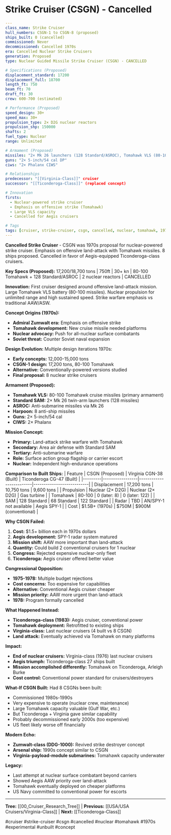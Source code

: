 # Strike Cruiser (CSGN) - Cancelled

```yaml
---
class_name: Strike Cruiser
hull_numbers: CSGN-1 to CSGN-8 (proposed)
ships_built: 0 (cancelled)
commissioned: Never
decommissioned: Cancelled 1970s
era: Cancelled Nuclear Strike Cruisers
generation: Proposed
type: Nuclear Guided Missile Strike Cruiser (CSGN) - CANCELLED

# Specifications (Proposed)
displacement_standard: 17200
displacement_full: 18700
length_ft: 750
beam_ft: 70
draft_ft: 30
crew: 600-700 (estimated)

# Performance (Proposed)
speed_design: 30+
speed_max: 30+
propulsion_type: 2× D2G nuclear reactors
propulsion_shp: 150000
shafts: 2
fuel_type: Nuclear
range: Unlimited

# Armament (Proposed)
missiles: "2× Mk 26 launchers (128 Standard/ASROC), Tomahawk VLS (80-100 cells), 8× Harpoon"
guns: "2× 5-inch/54 cal DP"
ciws: "2× Phalanx CIWS"

# Relationships
predecessor: "[[Virginia-Class]]" cruiser
successor: "[[Ticonderoga-Class]]" (replaced concept)

# Innovation
firsts:
  - Nuclear-powered strike cruiser
  - Emphasis on offensive strike (Tomahawk)
  - Large VLS capacity
  - Cancelled for Aegis cruisers

# Tags
tags: [cruiser, strike-cruiser, csgn, cancelled, nuclear, tomahawk, 1970s, experimental, unbuilt, concept]
---
```

**Cancelled Strike Cruiser** - CSGN was 1970s proposal for nuclear-powered strike cruiser. Emphasis on offensive land-attack with Tomahawk missiles. 8 ships proposed. Cancelled in favor of Aegis-equipped Ticonderoga-class cruisers.

**Key Specs (Proposed):** 17,200/18,700 tons | 750ft | 30+ kn | 80-100 Tomahawk + 128 Standard/ASROC | 2 nuclear reactors | CANCELLED

**Innovation:** First cruiser designed around offensive land-attack mission. Large Tomahawk VLS battery (80-100 missiles). Nuclear propulsion for unlimited range and high sustained speed. Strike warfare emphasis vs traditional AAW/ASW.

**Concept Origins (1970s):**
- **Admiral Zumwalt era:** Emphasis on offensive strike
- **Tomahawk development:** New cruise missile needed platforms
- **Nuclear advocacy:** Push for all-nuclear surface combatants
- **Soviet threat:** Counter Soviet naval expansion

**Design Evolution:**
Multiple design iterations 1970s:
- **Early concepts:** 12,000-15,000 tons
- **CSGN-1 design:** 17,200 tons, 80-100 Tomahawk
- **Alternative:** Conventionally-powered versions studied
- **Final proposal:** 8 nuclear strike cruisers

**Armament (Proposed):**
- **Tomahawk VLS:** 80-100 Tomahawk cruise missiles (primary armament)
- **Standard SAM:** 2× Mk 26 twin-arm launchers (128 missiles)
- **ASROC:** Anti-submarine missiles via Mk 26
- **Harpoon:** 8 anti-ship missiles
- **Guns:** 2× 5-inch/54 cal
- **CIWS:** 2× Phalanx

**Mission Concept:**
- **Primary:** Land-attack strike warfare with Tomahawk
- **Secondary:** Area air defense with Standard SAM
- **Tertiary:** Anti-submarine warfare
- **Role:** Surface action group flagship or carrier escort
- **Nuclear:** Independent high-endurance operations

**Comparison to Built Ships:**
| Feature | CSGN (Proposed) | Virginia CGN-38 (Built) | Ticonderoga CG-47 (Built) |
|---------|-----------------|-------------------------|---------------------------|
| Displacement | 17,200 tons | 10,750 tons | 9,600 tons |
| Propulsion | Nuclear (2× D2G) | Nuclear (2× D2G) | Gas turbine |
| Tomahawk | 80-100 | 0 (later: 8) | 0 (later: 122) |
| SAM | 128 Standard | 68 Standard | 122 Standard |
| Radar | TBD | AN/SPY-1 not available | Aegis SPY-1 |
| Cost | $1.5B+ (1970s) | $750M | $900M (conventional) |

**Why CSGN Failed:**
1. **Cost:** $1.5+ billion each in 1970s dollars
2. **Aegis development:** SPY-1 radar system matured
3. **Mission shift:** AAW more important than land-attack
4. **Quantity:** Could build 2 conventional cruisers for 1 nuclear
5. **Congress:** Rejected expensive nuclear-only fleet
6. **Ticonderoga:** Aegis cruiser offered better value

**Congressional Opposition:**
- **1975-1978:** Multiple budget rejections
- **Cost concerns:** Too expensive for capabilities
- **Alternative:** Conventional Aegis cruiser cheaper
- **Mission priority:** AAW more urgent than land-attack
- **1978:** Program formally cancelled

**What Happened Instead:**
- **Ticonderoga-class (1983):** Aegis cruiser, conventional power
- **Tomahawk deployment:** Retrofitted to existing ships
- **Virginia-class:** Last nuclear cruisers (4 built vs 8 CSGN)
- **Land attack:** Eventually achieved via Tomahawk on many platforms

**Impact:**
- **End of nuclear cruisers:** Virginia-class (1976) last nuclear cruisers
- **Aegis triumph:** Ticonderoga-class 27 ships built
- **Mission accomplished differently:** Tomahawk on Ticonderoga, Arleigh Burke
- **Cost control:** Conventional power standard for cruisers/destroyers

**What-If CSGN Built:**
Had 8 CSGNs been built:
- Commissioned 1980s-1990s
- Very expensive to operate (nuclear crew, maintenance)
- Large Tomahawk capacity valuable (Gulf War, etc.)
- But Ticonderoga + Virginia gave similar capability
- Probably decommissioned early 2000s (too expensive)
- US fleet likely worse off financially

**Modern Echo:**
- **Zumwalt-class (DDG-1000):** Revived strike destroyer concept
- **Arsenal ship:** 1990s concept similar to CSGN
- **Virginia-payload-module submarines:** Tomahawk capacity underwater

**Legacy:**
- Last attempt at nuclear surface combatant beyond carriers
- Showed Aegis AAW priority over land-attack
- Tomahawk eventually deployed on cheaper platforms
- US Navy committed to conventional power for escorts

---
**Tree:** [[00_Cruiser_Research_Tree]] | **Previous:** [[USA/USA Cruisers/Virginia-Class]] | **Next:** [[Ticonderoga-Class]]

#cruiser #strike-cruiser #csgn #cancelled #nuclear #tomahawk #1970s #experimental #unbuilt #concept
